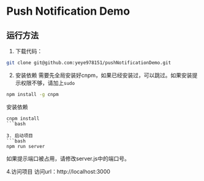 # Push Notification Demo

## 运行方法

1. 下载代码：
```bash
git clone git@github.com:yeye978151/pushNotificationDemo.git
```

2. 安装依赖
需要先全局安装好cnpm，如果已经安装过，可以跳过。如果安装提示权限不够，请加上`sudo`
```bash
npm install -g cnpm  
```
安装依赖
```
cnpm install 
```bash

3. 启动项目
```bash
npm run server
```
如果提示端口被占用，请修改server.js中的端口号。

4.访问项目
访问url：http://localhost:3000